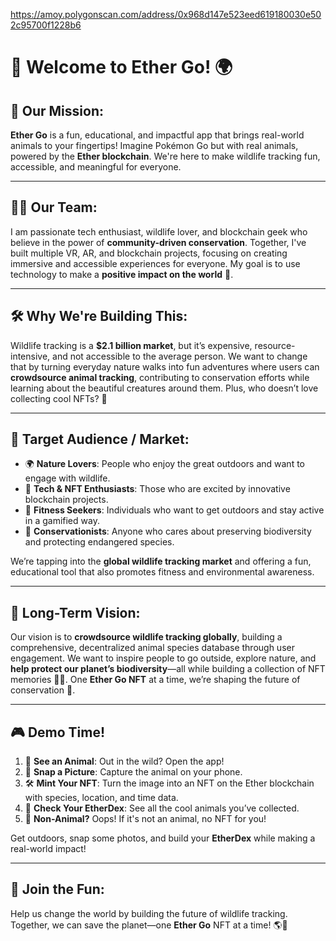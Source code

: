 https://amoy.polygonscan.com/address/0x968d147e523eed619180030e502c95700f1228b6

# 🦄 Welcome to **Ether Go**! 🌍

## 🚀 Our Mission:
**Ether Go** is a fun, educational, and impactful app that brings real-world animals to your fingertips! Imagine Pokémon Go but with real animals, powered by the **Ether blockchain**. We're here to make wildlife tracking fun, accessible, and meaningful for everyone.

---

## 🧑‍💻 Our Team:
I am passionate tech enthusiast, wildlife lover, and blockchain geek who believe in the power of **community-driven conservation**. Together, I've built multiple VR, AR, and blockchain projects, focusing on creating immersive and accessible experiences for everyone. My goal is to use technology to make a **positive impact on the world** 🌱.

---

## 🛠 Why We're Building This:
Wildlife tracking is a **$2.1 billion market**, but it’s expensive, resource-intensive, and not accessible to the average person. We want to change that by turning everyday nature walks into fun adventures where users can **crowdsource animal tracking**, contributing to conservation efforts while learning about the beautiful creatures around them. Plus, who doesn’t love collecting cool NFTs? 💫

---

## 🎯 Target Audience / Market:
- 🌍 **Nature Lovers**: People who enjoy the great outdoors and want to engage with wildlife.
- 📱 **Tech & NFT Enthusiasts**: Those who are excited by innovative blockchain projects.
- 👟 **Fitness Seekers**: Individuals who want to get outdoors and stay active in a gamified way.
- 🐾 **Conservationists**: Anyone who cares about preserving biodiversity and protecting endangered species.

We’re tapping into the **global wildlife tracking market** and offering a fun, educational tool that also promotes fitness and environmental awareness.

---

## 🌟 Long-Term Vision:
Our vision is to **crowdsource wildlife tracking globally**, building a comprehensive, decentralized animal species database through user engagement. We want to inspire people to go outside, explore nature, and **help protect our planet’s biodiversity**—all while building a collection of NFT memories 🐘🦜. One **Ether Go NFT** at a time, we’re shaping the future of conservation 🌿.

---

## 🎮 Demo Time!
1. 🦊 **See an Animal**: Out in the wild? Open the app!
2. 📸 **Snap a Picture**: Capture the animal on your phone.
3. 🛠 **Mint Your NFT**: Turn the image into an NFT on the Ether blockchain with species, location, and time data.
4. 🔎 **Check Your EtherDex**: See all the cool animals you’ve collected.
5. 🛑 **Non-Animal?** Oops! If it's not an animal, no NFT for you!

Get outdoors, snap some photos, and build your **EtherDex** while making a real-world impact!

---

## 🙌 Join the Fun:
Help us change the world by building the future of wildlife tracking. Together, we can save the planet—one **Ether Go** NFT at a time! 🌎🐾

